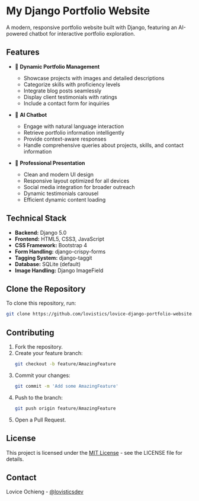 # My Django Portfolio Website

A modern, responsive portfolio website built with Django, featuring an AI-powered chatbot for interactive portfolio exploration.

## Features

- 🎯 **Dynamic Portfolio Management**
  - Showcase projects with images and detailed descriptions
  - Categorize skills with proficiency levels
  - Integrate blog posts seamlessly
  - Display client testimonials with ratings
  - Include a contact form for inquiries

- 🤖 **AI Chatbot**
  - Engage with natural language interaction
  - Retrieve portfolio information intelligently
  - Provide context-aware responses
  - Handle comprehensive queries about projects, skills, and contact information

- 💼 **Professional Presentation**
  - Clean and modern UI design
  - Responsive layout optimized for all devices
  - Social media integration for broader outreach
  - Dynamic testimonials carousel
  - Efficient dynamic content loading

## Technical Stack

- **Backend:** Django 5.0
- **Frontend:** HTML5, CSS3, JavaScript
- **CSS Framework:** Bootstrap 4
- **Form Handling:** django-crispy-forms
- **Tagging System:** django-taggit
- **Database:** SQLite (default)
- **Image Handling:** Django ImageField

## Clone the Repository

To clone this repository, run:

```bash
git clone https://github.com/lovistics/lovice-django-portfolio-website.git
```

## Contributing

1. Fork the repository.
2. Create your feature branch:
   ```bash
   git checkout -b feature/AmazingFeature
   ```
3. Commit your changes:
   ```bash
   git commit -m 'Add some AmazingFeature'
   ```
4. Push to the branch:
   ```bash
   git push origin feature/AmazingFeature
   ```
5. Open a Pull Request.

## License

This project is licensed under the [MIT License](LICENSE) - see the LICENSE file for details.

## Contact

Lovice Ochieng - [@lovisticsdev](https://www.linkedin.com/in/lovisticsdev)
